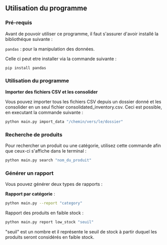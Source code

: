 
## Utilisation du programme 

### Pré-requis 

Avant de pouvoir utiliser ce programme, il faut s'assurer d'avoir installé la bibliothéque suivante : 

`pandas`  : pour la manipulation des données. 

Celle ci peut etre installer via la commande suivante  : 

```bash
pip install pandas
```

### Utilisation du programme 

**Importer des fichiers CSV et les consolider**

Vous pouvez importer tous les fichiers CSV depuis un dossier donné et les consolider en un seul fichier consolidated_inventory.csv. 
Ceci est possible, en executant la commande suivante :

```bash
python main.py import_data "/chemin/vers/le/dossier"
```


### Recherche de produits

Pour rechercher un produit ou une catégorie, utilisez cette commande afin que ceux-ci s'affiche dans le terminal :

```bash
python main.py search "nom_du_produit"
```
### Générer un rapport

Vous pouvez générer deux types de rapports :

**Rapport par catégorie** :

```bash
python main.py --report "category"
```
Rapport des produits en faible stock :

```bash
python main.py report low_stock "seuil"
```
"seuil" est un nombre et il représente le seuil de stock à partir duquel les produits seront considérés en faible stock.

